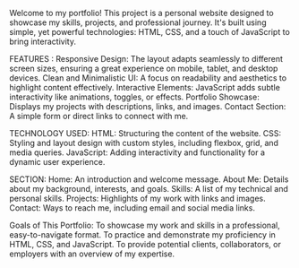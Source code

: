 Welcome to my portfolio! This project is a personal website designed to showcase my skills, projects, and professional journey. It's built using simple, yet powerful technologies: HTML, CSS, and a touch of JavaScript to bring interactivity.

FEATURES : 
Responsive Design: The layout adapts seamlessly to different screen sizes, ensuring a great experience on mobile, tablet, and desktop devices.
Clean and Minimalistic UI: A focus on readability and aesthetics to highlight content effectively.
Interactive Elements: JavaScript adds subtle interactivity like animations, toggles, or effects.
Portfolio Showcase: Displays my projects with descriptions, links, and images.
Contact Section: A simple form or direct links to connect with me.

TECHNOLOGY USED: 
HTML: Structuring the content of the website.
CSS: Styling and layout design with custom styles, including flexbox, grid, and media queries.
JavaScript: Adding interactivity and functionality for a dynamic user experience.

SECTION:
Home: An introduction and welcome message.
About Me: Details about my background, interests, and goals.
Skills: A list of my technical and personal skills.
Projects: Highlights of my work with links and images.
Contact: Ways to reach me, including email and social media links.

Goals of This Portfolio:
To showcase my work and skills in a professional, easy-to-navigate format.
To practice and demonstrate my proficiency in HTML, CSS, and JavaScript.
To provide potential clients, collaborators, or employers with an overview of my expertise.
 
